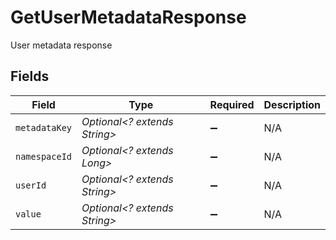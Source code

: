 # GetUserMetadataResponse

User metadata response


## Fields

| Field                        | Type                         | Required                     | Description                  |
| ---------------------------- | ---------------------------- | ---------------------------- | ---------------------------- |
| `metadataKey`                | *Optional<? extends String>* | :heavy_minus_sign:           | N/A                          |
| `namespaceId`                | *Optional<? extends Long>*   | :heavy_minus_sign:           | N/A                          |
| `userId`                     | *Optional<? extends String>* | :heavy_minus_sign:           | N/A                          |
| `value`                      | *Optional<? extends String>* | :heavy_minus_sign:           | N/A                          |